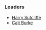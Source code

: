### Leaders
* [Harry Sutcliffe](mailto:harry.sutcliffe@owasp.org)
* [Cait Burke](mailto:cait.burke@owasp.org)
